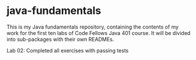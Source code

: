 # java-fundamentals

This is my Java fundamentals repository, containing the contents of my work for the first ten labs of Code Fellows Java 401 course. It will be divided into sub-packages with their own READMEs.

Lab 02: Completed all exercises with passing tests